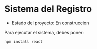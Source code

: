 <h1> Sistema del Registro</h1>

- Estado del proyecto: En construccion

 Para ejecutar el sistema, debes poner:
 
```npm install react```
